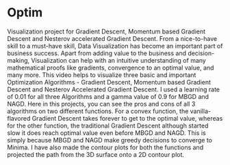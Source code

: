 # Optim
Visualization project for Gradient Descent, Momentum based Gradient Descent and Nesterov accelerated Gradient Descent.
From a nice-to-have skill to a must-have skill, Data Visualization has become an important part of business success.
Apart from adding value to the business and decision-making, Visualization can help with an intuitive understanding of many mathematical proofs like  gradients,
convergence to an optimal value, and many more. This video helps to visualize three basic and important Optimization Algorithms - 
Gradient Descent, Momentum based Gradient Descent and Nesterov Accelerated Gradient Descent.
I used a learning rate of 0.01 for all three Algorithms and a gamma value of 0.9 for MBGD and NAGD.
Here in this projects, you can see the pros and cons of all 3 algorithms on two different functions.
For a convex function, the vanilla-flavored Gradient Descent takes forever to get to the optimal value, whereas for the other function,
the traditional Gradient Descent although started slow it does reach optimal value even before MBGD and NAGD.
This is simply because MBGD and NAGD make greedy decisions to converge to Minima.
I have also made the contour plots for both the functions and projected the path from the 3D surface onto a 2D contour plot.
